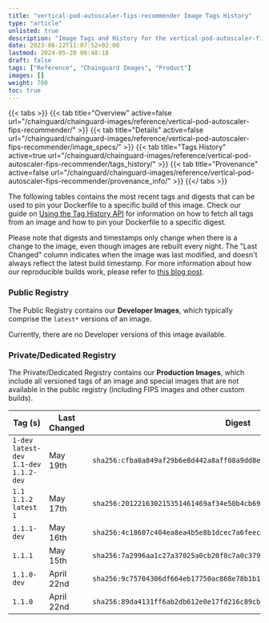 ```yaml
---
title: "vertical-pod-autoscaler-fips-recommender Image Tags History"
type: "article"
unlisted: true
description: "Image Tags and History for the vertical-pod-autoscaler-fips-recommender Chainguard Image"
date: 2023-06-22T11:07:52+02:00
lastmod: 2024-05-20 00:48:18
draft: false
tags: ["Reference", "Chainguard Images", "Product"]
images: []
weight: 700
toc: true
---
```


{{< tabs >}}
{{< tab title="Overview" active=false url="/chainguard/chainguard-images/reference/vertical-pod-autoscaler-fips-recommender/" >}}
{{< tab title="Details" active=false url="/chainguard/chainguard-images/reference/vertical-pod-autoscaler-fips-recommender/image_specs/" >}}
{{< tab title="Tags History" active=true url="/chainguard/chainguard-images/reference/vertical-pod-autoscaler-fips-recommender/tags_history/" >}}
{{< tab title="Provenance" active=false url="/chainguard/chainguard-images/reference/vertical-pod-autoscaler-fips-recommender/provenance_info/" >}}
{{</ tabs >}}

The following tables contains the most recent tags and digests that can be used to pin your Dockerfile to a specific build of this image. Check our guide on [Using the Tag History API](/chainguard/chainguard-images/using-the-tag-history-api/) for information on how to fetch all tags from an image and how to pin your Dockerfile to a specific digest.

Please note that digests and timestamps only change when there is a change to the image, even though images are rebuilt every night. The "Last Changed" column indicates when the image was last modified, and doesn't always reflect the latest build timestamp. For more information about how our reproducible builds work, please refer to [this blog post](https://www.chainguard.dev/unchained/reproducing-chainguards-reproducible-image-builds).

### Public Registry
The Public Registry contains our **Developer Images**, which typically comprise the `latest*` versions of an image.

Currently, there are no Developer versions of this image available.

### Private/Dedicated Registry
The Private/Dedicated Registry contains our **Production Images**, which include all versioned tags of an image and special images that are not available in the public registry (including FIPS images and other custom builds).

| Tag (s)                                     | Last Changed | Digest                                                                    |
|---------------------------------------------|--------------|---------------------------------------------------------------------------|
|  `1-dev` `latest-dev` `1.1-dev` `1.1.2-dev` | May 19th     | `sha256:cfba0a849af29b6e8d442a8aff08a9dd8ee3c73eb9bd422055531b010335eb1b` |
|  `1.1` `1.1.2` `latest` `1`                 | May 17th     | `sha256:201221630215351461469af34e50b4cb69f8d50ed435477d033b28b0af57132d` |
|  `1.1.1-dev`                                | May 16th     | `sha256:4c18607c404ea8ea4b5e8b1dcec7a6feec652a0500c38f5788ba5c9dbad4aaa0` |
|  `1.1.1`                                    | May 15th     | `sha256:7a2996aa1c27a37025a0cb20f0c7a0c37991b966209ac0505b32adb6754f264f` |
|  `1.1.0-dev`                                | April 22nd   | `sha256:9c75704306df664eb17750ac868e78b1b1b989a2dce28e5dec78b5b73ca72f8f` |
|  `1.1.0`                                    | April 22nd   | `sha256:89da4131ff6ab2db612e0e17fd216c89cbe9c69a7ec2822d7be1e50b12cf6076` |

